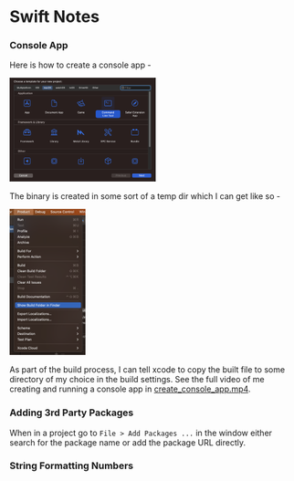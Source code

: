 # Swift Notes

### Console App

Here is how to create a console app -

<img src="./create_console_app.png" alt="screenshot" style="zoom:25%;" />

The binary is created in some sort of a temp dir which I can get like so -

<img src="./build_folder.png" alt="build_folder" style="zoom:25%;" />

As part of the build process, I can tell xcode to copy the built file to some directory of my choice in the build settings. See the full video of me creating and running a console app in [create_console_app.mp4](./create_console_app.mp4). 

### Adding 3rd Party Packages

When in a project go to `File > Add Packages ...` in the window either search for the package name or add the package URL directly. 

### String Formatting Numbers

